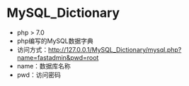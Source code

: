 # MySQL_Dictionary
* php > 7.0
* php编写的MySQL数据字典
* 访问方式：http://127.0.0.1/MySQL_Dictionary/mysql.php?name=fastadmin&pwd=root
* name：数据库名称
* pwd：访问密码
